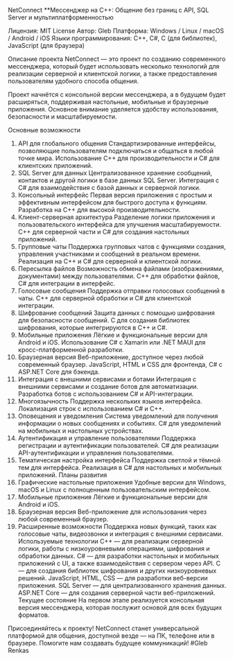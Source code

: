 NetConnect
**Мессенджер на C++: Общение без границ с API, SQL Server и мультиплатформенностью

Лицензия: MIT License
Автор: Gleb
Платформа: Windows / Linux / macOS / Android / iOS
Языки программирования: C++, C#, C (для библиотек), JavaScript (для браузера)

Описание проекта
NetConnect — это проект по созданию современного мессенджера, который будет использовать несколько технологий для реализации серверной и клиентской логики, а также предоставления пользователям удобного способа общения.

Проект начнётся с консольной версии мессенджера, а в будущем будет расширяться, поддерживая настольные, мобильные и браузерные приложения. Основное внимание уделяется удобству использования, безопасности и масштабируемости.

Основные возможности
1. API для глобального общения
Стандартизированные интерфейсы, позволяющие пользователям подключаться и общаться в любой точке мира.
Использование C++ для производительности и C# для клиентских приложений.
2. SQL Server для данных
Централизованное хранение сообщений, контактов и другой логики в базе данных SQL Server.
Интеграция с C# для взаимодействия с базой данных и серверной логики.
3. Консольный интерфейс
Первая версия приложения с простым и эффективным интерфейсом для быстрого доступа к функциям.
Разработка на C++ для высокой производительности.
4. Клиент-серверная архитектура
Разделение логики приложения и пользовательского интерфейса для улучшения масштабируемости.
C++ для серверной части и C# для создания настольных приложений.
5. Групповые чаты
Поддержка групповых чатов с функциями создания, управления участниками и сообщений в реальном времени.
Реализация на C++ и C# для серверной и клиентской логики.
6. Пересылка файлов
Возможность обмена файлами (изображениями, документами) между пользователями.
C++ для обработки файлов, C# для интеграции в интерфейс.
7. Голосовые сообщения
Поддержка отправки голосовых сообщений в чаты.
C++ для серверной обработки и C# для клиентской интеграции.
8. Шифрование сообщений
Защита данных с помощью шифрования для безопасности сообщений.
C для создания библиотек шифрования, которые интегрируются в C++ и C#.
9. Мобильные приложения
Лёгкие и функциональные версии для Android и iOS.
Использование C# с Xamarin или .NET MAUI для кросс-платформенной разработки.
10. Браузерная версия
Веб-приложение, доступное через любой современный браузер.
JavaScript, HTML и CSS для фронтенда, C# с ASP.NET Core для бэкенда.
11. Интеграция с внешними сервисами и ботами
Интеграция с внешними сервисами и создание ботов для автоматизации.
Разработка ботов с использованием C# и API-интеграции.
12. Многоязычность
Поддержка нескольких языков интерфейса.
Локализация строк с использованием C# и C++.
13. Оповещения и уведомления
Система уведомлений для получения информации о новых сообщениях и событиях.
C# для уведомлений на мобильных и настольных устройствах.
14. Аутентификация и управление пользователями
Поддержка регистрации и аутентификации пользователей.
C# для реализации API-аутентификации и управления пользователями.
15. Тематическая настройка интерфейса
Поддержка светлой и тёмной тем для интерфейса.
Реализация в C# для настольных и мобильных приложений.
Планы развития
1. Графические настольные приложения
Удобные версии для Windows, macOS и Linux с полноценным пользовательским интерфейсом.
2. Мобильные приложения
Лёгкие и функциональные версии для Android и iOS.
3. Браузерная версия
Веб-приложение для использования через любой современный браузер.
4. Расширенные возможности
Поддержка новых функций, таких как голосовые чаты, видеозвонки и интеграция с внешними сервисами.
Используемые технологии
C++ — для реализации серверной логики, работы с низкоуровневыми операциями, шифрования и обработки данных.
C# — для разработки настольных и мобильных приложений с UI, а также взаимодействия с сервером через API.
C — для создания библиотек шифрования и других низкоуровневых решений.
JavaScript, HTML, CSS — для разработки веб-версии приложения.
SQL Server — для централизованного хранения данных.
ASP.NET Core — для создания серверной части веб-приложений.
Текущее состояние
На первом этапе реализуется консольная версия мессенджера, которая послужит основой для всех будущих форматов.

Присоединяйтесь к проекту!
NetConnect станет универсальной платформой для общения, доступной везде — на ПК, телефоне или в браузере. Помогите нам создавать будущее коммуникаций!
#Gleb Renkas
